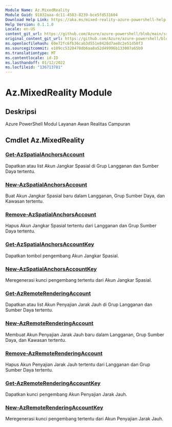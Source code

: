 ```yaml
---
Module Name: Az.MixedReality
Module Guid: 91832aaa-dc11-4583-8239-bce5fd531604
Download Help Link: https://aka.ms/mixed-reality-azure-powershell-help
Help Version: 0.1.1.0
Locale: en-US
content_git_url: https://github.com/Azure/azure-powershell/blob/main/src/MixedReality/MixedReality/help/Az.MixedReality.md
original_content_git_url: https://github.com/Azure/azure-powershell/blob/main/src/MixedReality/MixedReality/help/Az.MixedReality.md
ms.openlocfilehash: 69e72fc6fb36cab3d551e8428d7ae8c2e51d50f3
ms.sourcegitcommit: e109cc5320478db6aa8a52d49996b133007a65b9
ms.translationtype: MT
ms.contentlocale: id-ID
ms.lasthandoff: 01/12/2022
ms.locfileid: "136713781"
---
```

# Az.MixedReality Module
## Deskripsi
Azure PowerShell Modul Layanan Awan Realitas Campuran

## Cmdlet Az.MixedReality
### [Get-AzSpatialAnchorsAccount](Get-AzSpatialAnchorsAccount.md)
Dapatkan atau list Akun Jangkar Spasial di Grup Langganan dan Sumber Daya tertentu.

### [New-AzSpatialAnchorsAccount](New-AzSpatialAnchorsAccount.md)
Buat Akun Jangkar Spasial baru dalam Langganan, Grup Sumber Daya, dan Kawasan tertentu.

### [Remove-AzSpatialAnchorsAccount](Remove-AzSpatialAnchorsAccount.md)
Hapus Akun Jangkar Spasial tertentu dari Langganan dan Grup Sumber Daya tertentu.

### [Get-AzSpatialAnchorsAccountKey](Get-AzSpatialAnchorsAccountKey.md)
Dapatkan tombol pengembang Akun Jangkar Spasial.

### [New-AzSpatialAnchorsAccountKey](New-AzSpatialAnchorsAccountKey.md)
Meregenerasi kunci pengembang tertentu dari Akun Jangkar Spasial.

### [Get-AzRemoteRenderingAccount](Get-AzRemoteRenderingAccount.md)
Dapatkan atau list Akun Penyajian Jarak Jauh di Grup Langganan dan Sumber Daya tertentu.

### [New-AzRemoteRenderingAccount](New-AzRemoteRenderingAccount.md)
Membuat Akun Penyajian Jarak Jauh baru dalam Langganan, Grup Sumber Daya, dan Kawasan tertentu.

### [Remove-AzRemoteRenderingAccount](Remove-AzRemoteRenderingAccount.md)
Hapus Akun Penyajian Jarak Jauh tertentu dari Langganan dan Grup Sumber Daya tertentu.

### [Get-AzRemoteRenderingAccountKey](Get-AzRemoteRenderingAccountKey.md)
Dapatkan kunci pengembang Akun Penyajian Jarak Jauh.

### [New-AzRemoteRenderingAccountKey](New-AzRemoteRenderingAccountKey.md)
Meregenerasi kunci pengembang tertentu dari Akun Penyajian Jarak Jauh.